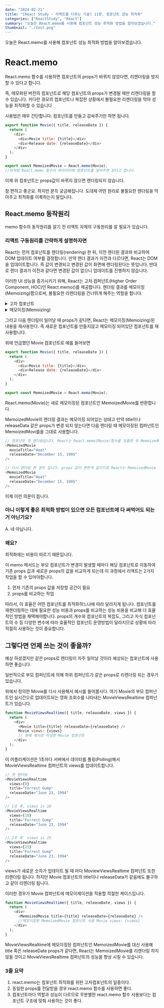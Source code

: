 ```yaml
---
date: "2024-02-21"
title: "[React Study - 리액트를 다루는 기술] 11장. 컴포넌트 성능 최적화"
categories: ["ReactStudy", "React"]
summary: "오늘은 React.memo를 사용해 컴포넌트 성능 최적화 방법을 알아보겠습니다."
thumbnail: "./test.png"
---
```


오늘은 React.memo를 사용해 컴포넌트 성능 최적화 방법을 알아보겠습니다.

# React.memo

React.memo 함수를 사용하면 컴포넌트의 props가 바뀌지 않았다면, 리렌더링을 방지할 수 있다고 합니다.

즉, 메모화된 버전의 컴포넌트로 해당 컴포넌트의 props가 변경될 때만 리렌더링을 할 수 있습니다.
커다란 큐모의 컴포넌트나 복잡한 상황에서 불필요한 리렌더링을 막아 성능을 최적화할 수 있습니다

사용법은 매우 간단합니다. 컴포넌트를 만들고 감싸주기만 하면 됩니다.

```js
export function Movie({ title, releaseDate }) {
  return (
    <div>
      <div>Movie title: {title}</div>
      <div>Release date: {releaseDate}</div>
    </div>
  );
}

export const MemoizedMovie = React.memo(Movie);
//위처럼 React.memo 함수의 파라미터에 컴포넌트를 넣어주면 된다고 합니다.
```

이제 위 컴포넌트는 props값이 바뀌지 않으면 렌더링되지 않습니다.

참 편하고 좋군요. 하지만 문득 궁금해집니다. 도대체 어떤 원리로 불필요한 렌더링을 막아주고 최적화를 이룩하는지 말입니다.

## React.memo 동작원리

memo 함수의 동작원리를 알기 전 리액트 자체의 구동원리를 알 필요가 있습니다.

### 리액트 구동원리를 간략하게 설명하자면

React는 먼저 컴포넌트를 렌더링(rendering) 한 뒤, 이전 렌더된 결과와 비교하여 DOM 업데이트 여부를 결정합니다. 만약 렌더 결과가 이전과 다르다면, React는 DOM을 업데이트합니다. 즉 값이 변경되고 변경된 값이 화면에 렌더링된다는 뜻입니다.
반대로 렌더 결과가 이전과 같다면 변경된 값이 없으니 업데이트를 진행하지 않습니다.

이러한 UI 성능을 증가시키기 위해, React는 고차 컴퍼넌트(Higher Order Component, HOC)인 React.memo()를 제공합니다. 렌더링 결과를 메모이징(Memoizing)함으로써, 불필요한 리렌더링을 건너뛰게 해주는 역할을 합니다.

<details>

<summary>고차 컴포넌트</summary>

<div markdown="1">

고차 컴포넌트란

- 컴포넌트 로직을 재사용하기 위한 React의 고급 기술입니다.
- 고차 컴포넌트(HOC)는 React API의 일부가 아니며, React의 구성적 특성에서 나오는 패턴이라고 합니다.
- 즉 고차 컴포넌트는 컴포넌트를 가져와 새 컴포넌트를 반환하는 함수입니다.

</div>

</details>

<details>

<summary>메모이징(Memoizing)</summary>

<div markdown="1">

메모이징이란

- memoization은 기존에 수행한 연산의 결과 값을 어딘가에 저장해두고 동일한 입력이 들어오면 재활용하는 프로그래밍 기법을 말합니다.
- 말 그대로 메모한 내용을 재사용한다 이해해도 좋을 것 같습니다.
- memoization을 적절히 사용하면 중복 연산을 피할 수 있기 때문에 메모리를 조금 더 쓰더라도 애플리케이션의 성능 최적화가 가능합니다.

</div>

</details>

그리고 다음 렌더링이 일어날 때 props가 같다면, React는 메모이징(Memoizing)된 내용을 재사용한다.
즉 새로운 컴포넌트를 만들지않고 메모이징 되어있던 컴포넌트를 재사용합니다.

위에 언급했던 Movie 컴포넌트로 예를 들어보면

```js
export function Movie({ title, releaseDate }) {
  return (
    <div>
      <div>Movie title: {title}</div>
      <div>Release date: {releaseDate}</div>
    </div>
  );
}

export const MemoizedMovie = React.memo(Movie);
```

React.memo(Movie)는 새로 메모이징된 컴포넌트인 MemoizedMovie를 반환합니다.

MemoizedMovie의 렌더링 결과는 메모이징 되어있는 상태고 만약 title이나 releaseData 같은 props가 변경 되지 않는다면 다음 렌더링 때 메모이징된 컴퍼넌트인 MemoizedMovi를을 그대로 사용합니다.

```js
// 컴포넌트 첫 렌더링입니다. React는 React.memo(Movie)함수를 호출한 뒤 MemoizedMovie 컴포넌트를 반환합니다.
<MemoizedMovie
  movieTitle="Heat"
  releaseDate="December 15, 1995"
/>

// 다시 렌더링 한 경우 입니다. props 값이 변한게 없으므로 React는 MemoizedMovie 컴포넌트를 그대로 사용하고 리렌더링을 하지않습니다.
<MemoizedMovie
  movieTitle="Heat"
  releaseDate="December 15, 1995"
/>
```

이제 이런 의문이 듭니다.

### 아니 이렇게 좋은 최적화 방법이 있으면 모든 컴포넌트에 다 써먹어도 되는거 아닌가요?

A. 네 아닙니다.

### 왜요?

최적화에는 비용이 따르기 때문입니다.

이 memo 메서드는 부모 컴포넌트가 변경이 발생할 때마다 해당 컴포넌트로 이동하여 기존 props 값과 새로운 props의 값을 비교하게 되는데 이 과정에서 리액트는 2가지 작업을 할 수 있어야합니다.

1. 먼저 기존의 props 값을 저장할 공간이 필요
2. props를 비교하는 작업

따라서, 이 효율은 어떤 컴포넌트를 최적화하느냐에 따라 달라지게 됩니다.
컴포넌트를 재렌더링하는 데에 필요한 성능 비용과 props를 비교하는 성능 비용을 비교해 더 효율적인 방법을 채택해야합니다.
props의 개수와 컴포넌트의 복잡도, 그리고 자식 컴포넌트의 수 등 다양한 변수에 따라 효율적인 컴포넌트 운영방법이 달라지므로 상황에 따라 적절히 사용하는 것이 중요합니다.

## 그렇다면 언제 쓰는 것이 좋을까?

예상 하셨겠지만 같은 props로 렌더링이 자주 일어날 것이라 예상되는 컴포넌트에 사용하면 좋습니다.

일반적으로 부모 컴퍼넌트에 의해 하위 컴퍼넌트가 같은 props로 리렌더링 되는 경우가 있습니다.

위에서 정의한 Movie를 다시 사용해서 예시를 들어봅시다.
여기 Movie의 부모 컴퍼넌트인 실시간으로 업데이트되는 영화 조회수를 나타내는 MovieViewsRealtime 컴퍼넌트가 있습니다.

```js
function MovieViewsRealtime({ title, releaseDate, views }) {
  return (
    <div>
      <Movie title={title} releaseDate={releaseDate} />
      Movie views: {views}
      // 위에 예시로 작성한 Movie 컴포넌트
    </div>
  );
}
```

이 어플리케이션은 1초마다 서버에서 데이터를 폴링(Polling)해서 MovieViewsRealtime 컴퍼넌트의 views를 업데이트합니다.

```js
// 첫 렌더링
<MovieViewsRealtime
  views={0}
  title="Forrest Gump"
  releaseDate="June 23, 1994"
/>

// 1초 후, views is 10
<MovieViewsRealtime
  views={10}
  title="Forrest Gump"
  releaseDate="June 23, 1994"
/>

// 2초 후  views is 25
<MovieViewsRealtime
  views={25}
  title="Forrest Gump"
  releaseDate="June 23, 1994"
/>
```

views가 새로운 숫자가 업데이트 될 때 마다 MoviewViewsRealtime 컴퍼넌트 또한 리렌더링 됩니다. 하지만 Movie 컴포넌트의 title이나 releaseData가 같음에도 불구하고 같이 리렌더링 됩니다.

이러한 경우가 Movie 컴퍼넌트에 메모이제이션을 적용할 적절한 케이스입니다.

```js
function MovieViewsRealtime({ title, releaseDate, views }) {
  return (
    <div>
      <MemoizedMovie title={title} releaseDate={releaseDate} />
      //메모이징된 MemoizedMovie 컴포넌트 사용 Movie views: {views}
    </div>
  );
}
```

MovieViewsRealtime에 메모이징된 컴퍼넌트인 MemoizedMovie를 대신 사용해 title 혹은 releaseDate props가 같다면, React는 MemoizedMovie를 리렌더링 하지 않을 것이고 MovieViewsRealtime 컴퍼넌트의 성능을 향상 시킬 수 있습니다.

### 3줄 요약

1. react.memo는 컴포넌트 최적화를 위한 고차컴포넌트의 일종이다.
2. 동일한 props를 전달받을 경우 react.memo 함수를 사용하면 좋다.
3. 컴포넌트마다 역할과 성능이 다르므로 무분별한 react.memo 함수 사용보다는 컴포넌트 구조에 맞춰 사용하는 것이 좋다.
